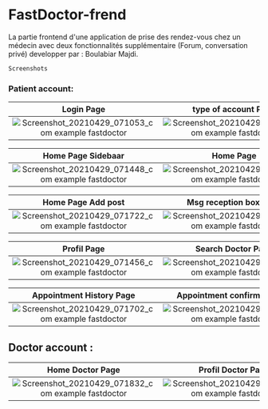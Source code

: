 # FastDoctor-frend
La partie frontend d'une application de prise des rendez-vous chez un médecin avec deux fonctionnalités supplémentaire (Forum, conversation privé)
developper par : Boulabiar Majdi.

`Screenshots`
### Patient account:

Login Page               |  type of account Page               | Signup 1 Page               |  Signup 2 Page
:---------------------------:|:---------------------------:|:---------------------------:|:---------------------------:
![Screenshot_20210429_071053_com example fastdoctor](https://user-images.githubusercontent.com/50002456/147635304-b55688c3-bda9-47c3-ac23-8358b116e1e7.jpg?raw=true)|![Screenshot_20210429_071103_com example fastdoctor](https://user-images.githubusercontent.com/50002456/147635368-538b1125-cbf3-4de6-9bc6-a96b55eb7928.jpg?raw=true)|![Screenshot_20210429_071119_com example fastdoctor](https://user-images.githubusercontent.com/50002456/147638327-397baa1f-a5c0-4d79-a700-1111d490d664.jpg?raw=true)|![Screenshot_20210429_071213_com example fastdoctor](https://user-images.githubusercontent.com/50002456/147638362-e7334abc-10fe-4902-985f-1884641eb30a.jpg?raw=true)|

Home Page Sidebaar               |  Home Page               | Home Page              |  Home Page Contact
:---------------------------:|:---------------------------:|:---------------------------:|:---------------------------:
![Screenshot_20210429_071448_com example fastdoctor](https://user-images.githubusercontent.com/50002456/147638818-5ad048ab-7cc9-4ff0-a83a-d39773e19561.jpg?raw=true)|![Screenshot_20210429_071355_com example fastdoctor](https://user-images.githubusercontent.com/50002456/147638706-ba9095e5-3544-4031-a274-c3fc837fb33c.jpg?raw=true)|![Screenshot_20210429_071755_com example fastdoctor](https://user-images.githubusercontent.com/50002456/147639035-bcf74762-4d30-43a7-9827-df4c4588b7d9.jpg?raw=true)|![Screenshot_20210429_071415_com example fastdoctor](https://user-images.githubusercontent.com/50002456/147638970-a2a29d77-7dfd-4535-9057-62fb2970cc09.jpg?raw=true)|

Home Page Add post               |  Msg reception box Page              | Notif reception box Page             |  Msg Page
:---------------------------:|:---------------------------:|:---------------------------:|:---------------------------:
![Screenshot_20210429_071722_com example fastdoctor](https://user-images.githubusercontent.com/50002456/147639950-f66e0f52-c383-4acd-ac8a-fc1724953c1b.jpg?raw=true)|![Screenshot_20210429_071431_com example fastdoctor](https://user-images.githubusercontent.com/50002456/147640053-9047582e-ab76-44d9-b1d8-cf6266653e41.jpg?raw=true)|![Screenshot_20210429_071436_com example fastdoctor](https://user-images.githubusercontent.com/50002456/147640070-c3ffa2fb-b4da-4b17-a6de-b7a4f738d2fa.jpg?raw=true)|![Screenshot_20210429_071604_com example fastdoctor](https://user-images.githubusercontent.com/50002456/147641378-3225e058-4b88-4c53-81f9-4358008fe4f4.jpg?raw=true)|

Profil Page               |  Search Doctor Page           | Contact Doctor Page           |  Appointment page
:---------------------------:|:---------------------------:|:---------------------------:|:---------------------------:
![Screenshot_20210429_071456_com example fastdoctor](https://user-images.githubusercontent.com/50002456/147640352-7e51518f-4d30-4638-94cf-44276beeffda.jpg?raw=true)|![Screenshot_20210429_071540_com example fastdoctor](https://user-images.githubusercontent.com/50002456/147641067-4881219f-2a4d-4cbb-b0b5-68a6a38f87ff.jpg?raw=true)|![Screenshot_20210429_071555_com example fastdoctor](https://user-images.githubusercontent.com/50002456/147641637-8e867b00-5272-4f64-9046-417c6e10903f.jpg?raw=true)|![Screenshot_20210429_071531_com example fastdoctor](https://user-images.githubusercontent.com/50002456/147641078-ce48e4db-978a-4550-9b9e-67c0ea580bab.jpg?raw=true)|

Appointment History Page               |  Appointment confirmed Page
:---------------------------:|:---------------------------:|
![Screenshot_20210429_071702_com example fastdoctor](https://user-images.githubusercontent.com/50002456/147644152-41303099-69f1-4a0e-a69f-ee91ae0cb058.jpg?raw=true)|![Screenshot_20210429_071651_com example fastdoctor](https://user-images.githubusercontent.com/50002456/147644161-9e1c493a-b735-4525-8da9-b45475019213.jpg?raw=true)|


## Doctor account :
Home Doctor Page           |  Profil Doctor Page          | confirm request appointment           |  refuse request appointment
:---------------------------:|:---------------------------:|:---------------------------:|:---------------------------:
![Screenshot_20210429_071832_com example fastdoctor](https://user-images.githubusercontent.com/50002456/147644262-0b86b09a-bf6d-4523-857a-d1a2553d365d.jpg?raw=true)|![Screenshot_20210429_071921_com example fastdoctor](https://user-images.githubusercontent.com/50002456/147644222-77fb1a3a-afb7-4190-982c-c7ba0fc46677.jpg?raw=true)|![Screenshot_20210429_071841_com example fastdoctor](https://user-images.githubusercontent.com/50002456/147645332-206a02ba-e64b-49ea-a525-6b83505dd527.jpg?raw=true)|![Screenshot_20210429_071856_com example fastdoctor](https://user-images.githubusercontent.com/50002456/147645346-f1c0c179-896d-4ed7-8137-2798c0fdaf3f.jpg?raw=true)|

 
